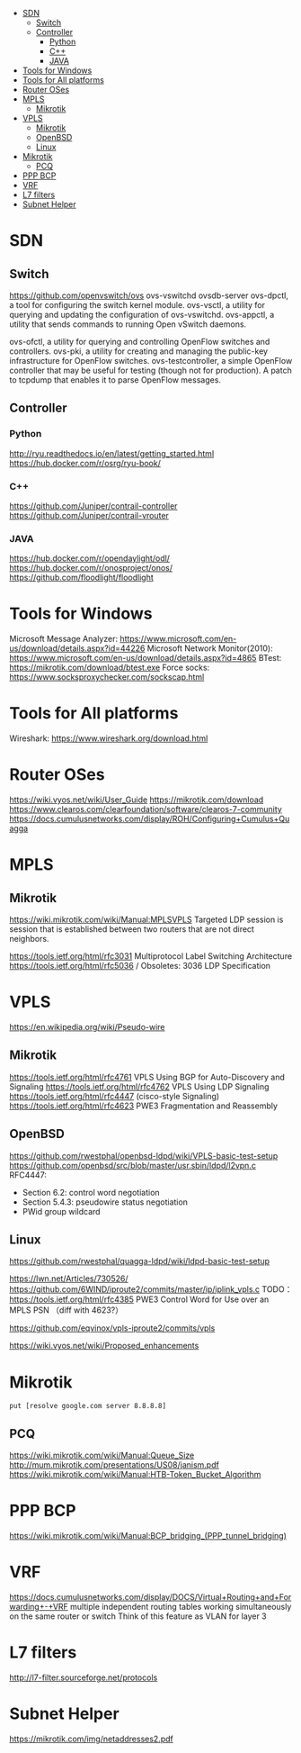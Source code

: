 <!-- TOC -->

- [SDN](#sdn)
    - [Switch](#switch)
    - [Controller](#controller)
        - [Python](#python)
        - [C++](#c)
        - [JAVA](#java)
- [Tools for Windows](#tools-for-windows)
- [Tools for All platforms](#tools-for-all-platforms)
- [Router OSes](#router-oses)
- [MPLS](#mpls)
    - [Mikrotik](#mikrotik)
- [VPLS](#vpls)
    - [Mikrotik](#mikrotik-1)
    - [OpenBSD](#openbsd)
    - [Linux](#linux)
- [Mikrotik](#mikrotik-2)
    - [PCQ](#pcq)
- [PPP BCP](#ppp-bcp)
- [VRF](#vrf)
- [L7 filters](#l7-filters)
- [Subnet Helper](#subnet-helper)

<!-- /TOC -->
# SDN
## Switch
https://github.com/openvswitch/ovs
ovs-vswitchd
ovsdb-server
ovs-dpctl, a tool for configuring the switch kernel module.
ovs-vsctl, a utility for querying and updating the configuration of ovs-vswitchd.
ovs-appctl, a utility that sends commands to running Open vSwitch daemons.

ovs-ofctl, a utility for querying and controlling OpenFlow switches and controllers.
ovs-pki, a utility for creating and managing the public-key infrastructure for OpenFlow switches.
ovs-testcontroller, a simple OpenFlow controller that may be useful for testing (though not for production).
A patch to tcpdump that enables it to parse OpenFlow messages.

## Controller
### Python
http://ryu.readthedocs.io/en/latest/getting_started.html
https://hub.docker.com/r/osrg/ryu-book/

### C++
https://github.com/Juniper/contrail-controller
https://github.com/Juniper/contrail-vrouter

### JAVA
https://hub.docker.com/r/opendaylight/odl/
https://hub.docker.com/r/onosproject/onos/
https://github.com/floodlight/floodlight

# Tools for Windows 
Microsoft Message Analyzer: https://www.microsoft.com/en-us/download/details.aspx?id=44226
Microsoft Network Monitor(2010): https://www.microsoft.com/en-us/download/details.aspx?id=4865
BTest: https://mikrotik.com/download/btest.exe
Force socks: https://www.socksproxychecker.com/sockscap.html

# Tools for All platforms
Wireshark: https://www.wireshark.org/download.html

# Router OSes
https://wiki.vyos.net/wiki/User_Guide
https://mikrotik.com/download
https://www.clearos.com/clearfoundation/software/clearos-7-community    
https://docs.cumulusnetworks.com/display/ROH/Configuring+Cumulus+Quagga

# MPLS 
## Mikrotik 
https://wiki.mikrotik.com/wiki/Manual:MPLSVPLS
Targeted LDP session is session that is established between two routers that are not direct neighbors.

https://tools.ietf.org/html/rfc3031     Multiprotocol Label Switching Architecture
https://tools.ietf.org/html/rfc5036 / Obsoletes: 3036   LDP Specification

# VPLS 
https://en.wikipedia.org/wiki/Pseudo-wire

## Mikrotik
https://tools.ietf.org/html/rfc4761     VPLS Using BGP for Auto-Discovery and Signaling
https://tools.ietf.org/html/rfc4762     VPLS Using LDP Signaling
https://tools.ietf.org/html/rfc4447     (cisco-style Signaling)
https://tools.ietf.org/html/rfc4623     PWE3 Fragmentation and Reassembly

## OpenBSD
https://github.com/rwestphal/openbsd-ldpd/wiki/VPLS-basic-test-setup
https://github.com/openbsd/src/blob/master/usr.sbin/ldpd/l2vpn.c
RFC4447:
- Section 6.2: control word negotiation
- Section 5.4.3: pseudowire status negotiation
- PWid group wildcard

## Linux
https://github.com/rwestphal/quagga-ldpd/wiki/ldpd-basic-test-setup

https://lwn.net/Articles/730526/ 
https://github.com/6WIND/iproute2/commits/master/ip/iplink_vpls.c
TODO：https://tools.ietf.org/html/rfc4385 PWE3 Control Word for Use over an MPLS PSN （diff with 4623?）

https://github.com/eqvinox/vpls-iproute2/commits/vpls

https://wiki.vyos.net/wiki/Proposed_enhancements 

# Mikrotik 
```
put [resolve google.com server 8.8.8.8]
```

## PCQ
https://wiki.mikrotik.com/wiki/Manual:Queue_Size  
http://mum.mikrotik.com/presentations/US08/janism.pdf  
https://wiki.mikrotik.com/wiki/Manual:HTB-Token_Bucket_Algorithm

# PPP BCP
https://wiki.mikrotik.com/wiki/Manual:BCP_bridging_(PPP_tunnel_bridging)

# VRF
https://docs.cumulusnetworks.com/display/DOCS/Virtual+Routing+and+Forwarding+-+VRF
multiple independent routing tables working simultaneously on the same router or switch
Think of this feature as VLAN for layer 3

# L7 filters
http://l7-filter.sourceforge.net/protocols

# Subnet Helper
https://mikrotik.com/img/netaddresses2.pdf

